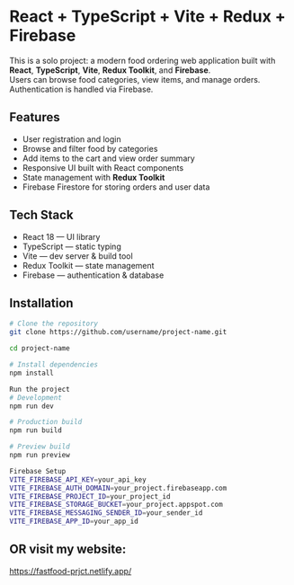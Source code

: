 # React + TypeScript + Vite + Redux + Firebase

This is a solo project: a modern food ordering web application built with **React**, **TypeScript**, **Vite**, **Redux Toolkit**, and **Firebase**.  
Users can browse food categories, view items, and manage orders. Authentication is handled via Firebase.

## Features
- User registration and login 
- Browse and filter food by categories
- Add items to the cart and view order summary
- Responsive UI built with React components
- State management with **Redux Toolkit**
- Firebase Firestore for storing orders and user data

## Tech Stack
- React 18 — UI library  
- TypeScript — static typing  
- Vite — dev server & build tool  
- Redux Toolkit — state management  
- Firebase — authentication & database  

## Installation

```bash
# Clone the repository
git clone https://github.com/username/project-name.git

cd project-name

# Install dependencies
npm install
```
```bash
Run the project
# Development
npm run dev

# Production build
npm run build

# Preview build
npm run preview
```
```bash
Firebase Setup
VITE_FIREBASE_API_KEY=your_api_key
VITE_FIREBASE_AUTH_DOMAIN=your_project.firebaseapp.com
VITE_FIREBASE_PROJECT_ID=your_project_id
VITE_FIREBASE_STORAGE_BUCKET=your_project.appspot.com
VITE_FIREBASE_MESSAGING_SENDER_ID=your_sender_id
VITE_FIREBASE_APP_ID=your_app_id
```
## OR visit my website:
https://fastfood-prjct.netlify.app/ 

